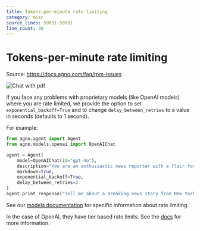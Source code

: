 ```yaml
---
title: Tokens-per-minute rate limiting
category: misc
source_lines: 59051-59081
line_count: 30
---
```


# Tokens-per-minute rate limiting
Source: https://docs.agno.com/faq/tpm-issues



![Chat with pdf](https://mintlify.s3.us-west-1.amazonaws.com/agno/images/tpm_issues.png)

If you face any problems with proprietary models (like OpenAI models) where you are rate limited, we provide the option to set `exponential_backoff=True` and to change `delay_between_retries` to a value in seconds (defaults to 1 second).

For example:

```python
from agno.agent import Agent
from agno.models.openai import OpenAIChat

agent = Agent(
    model=OpenAIChat(id="gpt-4o"),
    description="You are an enthusiastic news reporter with a flair for storytelling!",
    markdown=True,
    exponential_backoff=True,
    delay_between_retries=2
)
agent.print_response("Tell me about a breaking news story from New York.", stream=True)
```

See our [models documentation](../models/) for specific information about rate limiting.

In the case of OpenAI, they have tier based rate limits. See the [docs](https://platform.openai.com/docs/guides/rate-limits/usage-tiers) for more information.


